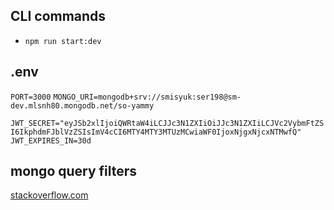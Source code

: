 ## CLI commands

-   `npm run start:dev`

## .env

`PORT=3000`
`MONGO_URI=mongodb+srv://smisyuk:ser198@sm-dev.mlsnh80.mongodb.net/so-yammy`

`JWT_SECRET="eyJSb2xlIjoiQWRtaW4iLCJJc3N1ZXIiOiJJc3N1ZXIiLCJVc2VybmFtZSI6IkphdmFJblVzZSIsImV4cCI6MTY4MTY3MTUzMCwiaWF0IjoxNjgxNjcxNTMwfQ"`
`JWT_EXPIRES_IN=30d`

## mongo query filters

[stackoverflow.com](https://stackoverflow.com/questions/3305561/how-to-query-mongodb-with-like)
